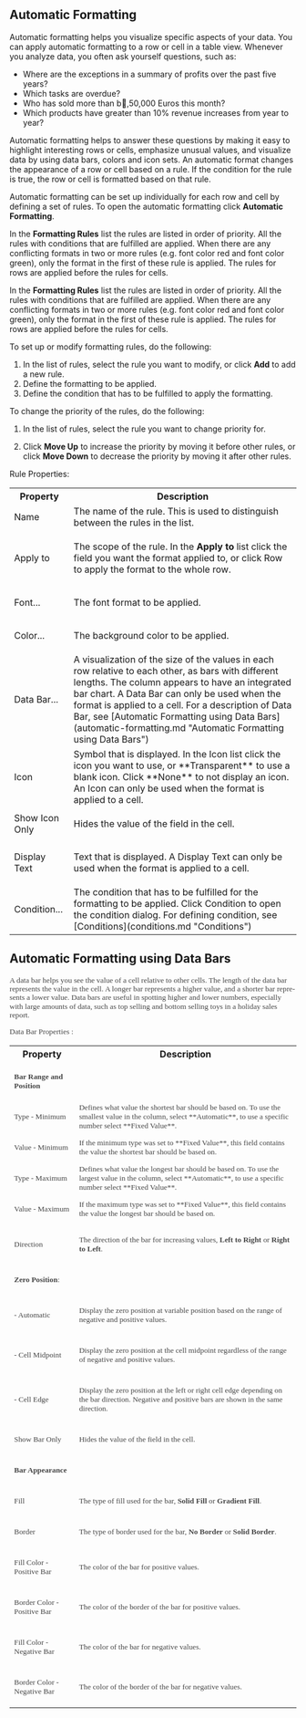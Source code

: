 ## Automatic Formatting

Automatic formatting helps you visualize specific aspects of your data. You can apply automatic formatting to a row or cell in a table view. Whenever you analyze data, you often ask yourself questions, such as:

*   Where are the exceptions in a summary of profits over the past five years?
*   Which tasks are overdue?
*   Who has sold more than b,50,000 Euros this month?
*   Which products have greater than 10% revenue increases from year to year?

Automatic formatting helps to answer these questions by making it easy to highlight interesting rows or cells, emphasize unusual values, and visualize data by using data bars, colors and icon sets. An automatic format changes the appearance of a row or cell based on a rule. If the condition for the rule is true, the row or cell is formatted based on that rule.

Automatic formatting can be set up individually for each row and cell by defining a set of rules. To open the automatic formatting click **Automatic Formatting**.  

In the **Formatting Rules** list the rules are listed in order of priority. All the rules with conditions that are fulfilled are applied. When there are any conflicting formats in two or more rules (e.g. font color red and font color green), only the format in the first of these rule is applied. The rules for rows are applied before the rules for cells.

In the **Formatting Rules** list the rules are listed in order of priority. All the rules with conditions that are fulfilled are applied. When there are any conflicting formats in two or more rules (e.g. font color red and font color green), only the format in the first of these rule is applied. The rules for rows are applied before the rules for cells.

To set up or modify formatting rules, do the following:

1.  In the list of rules, select the rule you want to modify, or click **Add** to add a new rule.
2.  Define the formatting to be applied.
3.  Define the condition that has to be fulfilled to apply the formatting.

To change the priority of the rules, do the following:

1.  In the list of rules, select the rule you want to change priority for.

2.  Click **Move Up** to increase the priority by moving it before other rules, or click **Move Down** to decrease the priority by moving it after other rules.

Rule Properties:

<table>

<tbody>

<tr>

<th>Property</th>

<th>Description</th>

</tr>

<tr>

<td>Name</td>

<td>The name of the rule. This is used to distinguish between the rules in the list.</td>

</tr>

<tr>

<td>Apply to</td>

<td>

The scope of the rule. In the **Apply to** list click the field you want the format applied to, or click Row to apply the format to the whole row.

</td>

</tr>

<tr>

<td>Font...</td>

<td>

The font format to be applied.

</td>

</tr>

<tr>

<td>

Color...

</td>

<td>The background color to be applied.</td>

</tr>

<tr>

<td>

Data Bar...

</td>

<td>A visualization of the size of the values in each row relative to each other, as bars with different lengths. The column appears to have an integrated bar chart. A Data Bar can only be used when the format is applied to a cell. For a description of Data Bar, see [Automatic Formatting using Data Bars](automatic-formatting.md "Automatic Formatting using Data Bars")</td>

</tr>

<tr>

<td>

Icon

</td>

<td>Symbol that is displayed. In the Icon list click the icon you want to use, or **Transparent** to use a blank icon. Click **None** to not display an icon. An Icon can only be used when the format is applied to a cell.</td>

</tr>

<tr>

<td>Show Icon Only</td>

<td>

Hides the value of the field in the cell.

</td>

</tr>

<tr>

<td>

Display Text

</td>

<td>Text that is displayed. A Display Text can only be used when the format is applied to a cell.</td>

</tr>

<tr>

<td>Condition...</td>

<td>The condition that has to be fulfilled for the formatting to be applied. Click Condition to open the condition dialog. For defining condition, see [Conditions](conditions.md "Conditions")</td>

</tr>

</tbody>

</table>


## Automatic Formatting using Data Bars

<span lang="EN-US" style="LINE-HEIGHT: 115%; COLOR: #454545; FONT-SIZE: 10pt; mso-bidi-font-family: Arial; mso-ansi-language: EN-US"><font face="Calibri">A data bar helps you see the value of a cell relative to other cells. The length of the data bar represents the value in the cell. A longer bar represents a higher value, and a shorter bar represents a lower value. Data bars are useful in spotting higher and lower numbers, especially with large amounts of data, such as top selling and bottom selling toys in a holiday sales report.</font>

<span lang="EN-US" style="LINE-HEIGHT: 115%; COLOR: #454545; FONT-SIZE: 10pt; mso-bidi-font-family: Arial; mso-ansi-language: EN-US"><font face="Calibri">Data Bar <span lang="EN-US" style="LINE-HEIGHT: 115%; COLOR: #454545; FONT-SIZE: 10pt; mso-bidi-font-family: Arial; mso-ansi-language: EN-US"><font face="Calibri">Properties</font> :</font>

 <span lang="EN-US" style="LINE-HEIGHT: 115%; COLOR: #454545; FONT-SIZE: 10pt; mso-bidi-font-family: Arial; mso-ansi-language: EN-US">

<table style="WIDTH: 100%">

<tbody>

<tr>

<th>Property</th>

<th>Description</th>

</tr>

<tr>

<td>

<span lang="EN-US" style="COLOR: #454545; FONT-SIZE: 10pt; mso-bidi-font-family: Arial; mso-ansi-language: EN-US"><font face="Calibri">**Bar Range and Position**</font>

</td>

<td></td>

</tr>

<tr>

<td>

<span lang="EN-US" style="COLOR: #454545; FONT-SIZE: 10pt; mso-bidi-font-family: Arial; mso-ansi-language: EN-US"><font face="Calibri">Type - Minimum</font>

</td>

<td><span lang="EN-US" style="COLOR: #454545; FONT-SIZE: 10pt; mso-bidi-font-family: Arial; mso-ansi-language: EN-US"><font face="Calibri">Defines what value the shortest bar should be based on. To use the smallest value in the column, select **Automatic**, to use a specific number select **Fixed Value**.</font></td>

</tr>

<tr>

<td>

<span lang="EN-US" style="COLOR: #454545; FONT-SIZE: 10pt; mso-bidi-font-family: Arial; mso-ansi-language: EN-US"><font face="Calibri">Value - Minimum</font>

</td>

<td><span lang="EN-US" style="COLOR: #454545; FONT-SIZE: 10pt; mso-bidi-font-family: Arial; mso-ansi-language: EN-US"><font face="Calibri">If the minimum type was set to **Fixed Value**, this field contains the value the shortest bar should be based on.</font></td>

</tr>

<tr>

<td>

<span lang="EN-US" style="COLOR: #454545; FONT-SIZE: 10pt; mso-bidi-font-family: Arial; mso-ansi-language: EN-US"><font face="Calibri">Type - Maximum</font>

</td>

<td><span lang="EN-US" style="COLOR: #454545; FONT-SIZE: 10pt; mso-bidi-font-family: Arial; mso-ansi-language: EN-US"><font face="Calibri">Defines what value the longest bar should be based on. To use the largest value in the column, select **Automatic**, to use a specific number select **Fixed Value**.</font></td>

</tr>

<tr>

<td>

<span lang="EN-US" style="COLOR: #454545; FONT-SIZE: 10pt; mso-bidi-font-family: Arial; mso-ansi-language: EN-US"><font face="Calibri">Value - Maximum</font>

</td>

<td><span lang="EN-US" style="COLOR: #454545; FONT-SIZE: 10pt; mso-bidi-font-family: Arial; mso-ansi-language: EN-US"><font face="Calibri">If the maximum type was set to **Fixed Value**, this field contains the value the longest bar should be based on.</font></td>

</tr>

<tr>

<td>

<span lang="EN-US" style="COLOR: #454545; FONT-SIZE: 10pt; mso-bidi-font-family: Arial; mso-ansi-language: EN-US"><font face="Calibri">Direction</font>

</td>

<td>

<span lang="EN-US" style="COLOR: #454545; FONT-SIZE: 10pt; mso-bidi-font-family: Arial; mso-ansi-language: EN-US"><font face="Calibri">The direction of the bar for increasing values, **Left to Right** or **Right to Left**.</font>

</td>

</tr>

<tr>

<td>

<span lang="EN-US" style="COLOR: #454545; FONT-SIZE: 10pt; mso-bidi-font-family: Arial; mso-ansi-language: EN-US"><font face="Calibri">**Zero Position**:</font>

</td>

<td></td>

</tr>

<tr>

<td>

<span lang="EN-US" style="COLOR: #454545; FONT-SIZE: 10pt; mso-bidi-font-family: Arial; mso-ansi-language: EN-US"><font face="Calibri">- Automatic</font>

</td>

<td>

<span lang="EN-US" style="COLOR: #454545; FONT-SIZE: 10pt; mso-bidi-font-family: Arial; mso-ansi-language: EN-US"><font face="Calibri">Display the zero position at variable position based on the range of negative and positive values.</font>

</td>

</tr>

<tr>

<td>

<span lang="EN-US" style="COLOR: #454545; FONT-SIZE: 10pt; mso-bidi-font-family: Arial; mso-ansi-language: EN-US"><font face="Calibri">- Cell Midpoint</font>

</td>

<td>

<span lang="EN-US" style="COLOR: #454545; FONT-SIZE: 10pt; mso-bidi-font-family: Arial; mso-ansi-language: EN-US"><font face="Calibri">Display the zero position at the cell midpoint regardless of the range of negative and positive values.</font>

</td>

</tr>

<tr>

<td>

<span lang="EN-US" style="COLOR: #454545; FONT-SIZE: 10pt; mso-bidi-font-family: Arial; mso-ansi-language: EN-US"><font face="Calibri">- Cell Edge</font>

</td>

<td>

<span lang="EN-US" style="COLOR: #454545; FONT-SIZE: 10pt; mso-bidi-font-family: Arial; mso-ansi-language: EN-US"><font face="Calibri">Display the zero position at the left or right cell edge depending on the bar direction. Negative and positive bars are shown in the same direction.</font>

</td>

</tr>

<tr>

<td>

<span lang="EN-US" style="COLOR: #454545; FONT-SIZE: 10pt; mso-bidi-font-family: Arial; mso-ansi-language: EN-US"><font face="Calibri">Show Bar Only</font>

</td>

<td>

<span lang="EN-US" style="COLOR: #454545; FONT-SIZE: 10pt; mso-bidi-font-family: Arial; mso-ansi-language: EN-US"><font face="Calibri">Hides the value of the field in the cell.</font>

</td>

</tr>

<tr>

<td>

<span lang="EN-US" style="COLOR: #454545; FONT-SIZE: 10pt; mso-bidi-font-family: Arial; mso-ansi-language: EN-US"><font face="Calibri">**Bar Appearance**</font>

</td>

<td></td>

</tr>

<tr>

<td>

<span lang="EN-US" style="COLOR: #454545; FONT-SIZE: 10pt; mso-bidi-font-family: Arial; mso-ansi-language: EN-US"><font face="Calibri">Fill</font>

</td>

<td>

<span lang="EN-US" style="COLOR: #454545; FONT-SIZE: 10pt; mso-bidi-font-family: Arial; mso-ansi-language: EN-US"><font face="Calibri">The type of fill used for the bar, **Solid Fill** or **Gradient Fill**.</font>

</td>

</tr>

<tr>

<td>

<span lang="EN-US" style="COLOR: #454545; FONT-SIZE: 10pt; mso-bidi-font-family: Arial; mso-ansi-language: EN-US"><font face="Calibri">Border</font>

</td>

<td>

<span lang="EN-US" style="COLOR: #454545; FONT-SIZE: 10pt; mso-bidi-font-family: Arial; mso-ansi-language: EN-US"><font face="Calibri">The type of border used for the bar, **No Border** or **Solid Border**.</font>

</td>

</tr>

<tr>

<td>

<span lang="EN-US" style="COLOR: #454545; FONT-SIZE: 10pt; mso-bidi-font-family: Arial; mso-ansi-language: EN-US"><font face="Calibri">Fill Color - Positive Bar</font>

</td>

<td>

<span lang="EN-US" style="COLOR: #454545; FONT-SIZE: 10pt; mso-bidi-font-family: Arial; mso-ansi-language: EN-US"><font face="Calibri">The color of the bar for positive values.</font>

</td>

</tr>

<tr>

<td>

<span lang="EN-US" style="COLOR: #454545; FONT-SIZE: 10pt; mso-bidi-font-family: Arial; mso-ansi-language: EN-US"><font face="Calibri">Border Color - Positive Bar</font>

</td>

<td>

<span lang="EN-US" style="COLOR: #454545; FONT-SIZE: 10pt; mso-bidi-font-family: Arial; mso-ansi-language: EN-US"><font face="Calibri">The color of the border of the bar for positive values.</font>

</td>

</tr>

<tr>

<td>

<span lang="EN-US" style="COLOR: #454545; FONT-SIZE: 10pt; mso-bidi-font-family: Arial; mso-ansi-language: EN-US"><font face="Calibri">Fill Color - Negative Bar</font>

</td>

<td>

<span lang="EN-US" style="COLOR: #454545; FONT-SIZE: 10pt; mso-bidi-font-family: Arial; mso-ansi-language: EN-US"><font face="Calibri">The color of the bar for negative values.</font>

</td>

</tr>

<tr>

<td>

<span lang="EN-US" style="COLOR: #454545; FONT-SIZE: 10pt; mso-bidi-font-family: Arial; mso-ansi-language: EN-US"><font face="Calibri">Border Color - Negative Bar</font>

</td>

<td>

<span lang="EN-US" style="COLOR: #454545; FONT-SIZE: 10pt; mso-bidi-font-family: Arial; mso-ansi-language: EN-US"><font face="Calibri">The color of the border of the bar for negative values.</font>

</td>

</tr>

</tbody>

</table>

